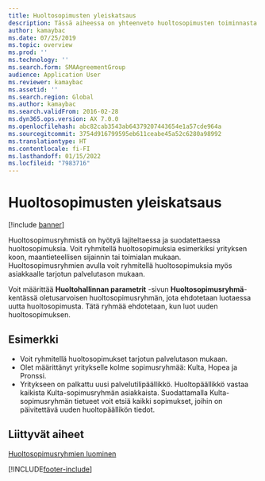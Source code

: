 ```yaml
---
title: Huoltosopimusten yleiskatsaus
description: Tässä aiheessa on yhteenveto huoltosopimusten toiminnasta.
author: kamaybac
ms.date: 07/25/2019
ms.topic: overview
ms.prod: ''
ms.technology: ''
ms.search.form: SMAAgreementGroup
audience: Application User
ms.reviewer: kamaybac
ms.assetid: ''
ms.search.region: Global
ms.author: kamaybac
ms.search.validFrom: 2016-02-28
ms.dyn365.ops.version: AX 7.0.0
ms.openlocfilehash: abc82cab3543ab64379207443654e1a57cde964a
ms.sourcegitcommit: 3754d916799595eb611ceabe45a52c6280a98992
ms.translationtype: HT
ms.contentlocale: fi-FI
ms.lasthandoff: 01/15/2022
ms.locfileid: "7983716"
---
```

# <a name="service-agreements-overview"></a>Huoltosopimusten yleiskatsaus

[!include [banner](../includes/banner.md)]

Huoltosopimusryhmistä on hyötyä lajiteltaessa ja suodatettaessa huoltosopimuksia. Voit ryhmitellä huoltosopimuksia esimerkiksi yrityksen koon, maantieteellisen sijainnin tai toimialan mukaan. Huoltosopimusryhmien avulla voit ryhmitellä huoltosopimuksia myös asiakkaalle tarjotun palvelutason mukaan.

Voit määrittää **Huoltohallinnan parametrit** -sivun **Huoltosopimusryhmä**-kentässä oletusarvoisen huoltosopimusryhmän, jota ehdotetaan luotaessa uutta huoltosopimusta. Tätä ryhmää ehdotetaan, kun luot uuden huoltosopimuksen.

## <a name="example"></a>Esimerkki

- Voit ryhmitellä huoltosopimukset tarjotun palvelutason mukaan.
- Olet määrittänyt yritykselle kolme sopimusryhmää: Kulta, Hopea ja Pronssi.
- Yritykseen on palkattu uusi palvelutilipäällikkö. Huoltopäällikkö vastaa kaikista Kulta-sopimusryhmän asiakkaista. Suodattamalla Kulta-sopimusryhmän tietueet voit etsiä kaikki sopimukset, joihin on päivitettävä uuden huoltopäällikön tiedot.

## <a name="related-topics"></a>Liittyvät aiheet

[Huoltosopimusryhmien luominen](create-service-agreement-groups.md)


[!INCLUDE[footer-include](../../includes/footer-banner.md)]